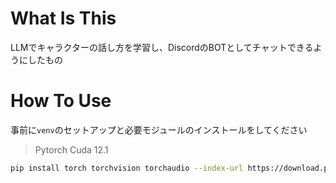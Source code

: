 # What Is This
LLMでキャラクターの話し方を学習し、DiscordのBOTとしてチャットできるようにしたもの

# How To Use
事前に`venv`のセットアップと必要モジュールのインストールをしてください
> Pytorch Cuda 12.1
```bash
pip install torch torchvision torchaudio --index-url https://download.pytorch.org/whl/cu121
```